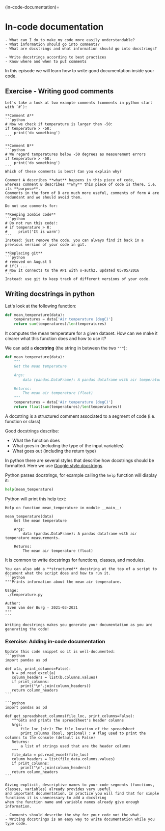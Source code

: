 (in-code-documentation)=

# In-code documentation

```{questions}
- What can I do to make my code more easily understandable?
- What information should go into comments?
- What are docstrings and what information should go into docstrings?
```

```{objectives}
- Write docstrings according to best practices
- Know where and when to put comments
```

In this episode we will learn how to write good documentation inside your code.


## Exercise - Writing good comments

````{exercise} In-code-1: Comments
Let's take a look at two example comments (comments in python start with `#`):

**Comment A**
```python
# Now we check if temperature is larger then -50:
if temperature > -50:
    print('do something')
```

**Comment B**
```python
# We regard temperatures below -50 degrees as measurement errors
if temperature > -50:
    print('do something')
```
Which of these comments is best? Can you explain why?
````
```{solution} Solution
Comment A describes **what** happens in this piece of code,
whereas comment B describes **why** this piece of code is there, i.e. its **purpose**.
Comments in the form of B are much more useful, comments of form A are redundant and we should avoid them.
```

````{note}
Do not use comments for:

**Keeping zombie code**
```python
# Do not run this code!:
# if temperature > 0:
#     print('It is warm')
```
Instead: just remove the code, you can always find it back in a previous version of your code in git.

**Replacing git**
```python
# removed on August 5
# if() ...
# Now it connects to the API with o-auth2, updated 05/05/2016
```
Instead: use git to keep track of different versions of your code.
````

## Writing docstrings in python

Let's look at the following function:
```python
def mean_temperature(data):
    temperatures = data['Air temperature (degC)']
    return sum(temperatures)/len(temperatures)
```
It computes the mean temperature for a given dataset.
How can we make it clearer what this function does and how to use it?

We can add a **docstring** (the string in between the two `"""`):
```python
def mean_temperature(data):
    """
    Get the mean temperature

    Args:
        data (pandas.DataFrame): A pandas dataframe with air temperature measurements.

    Returns:
        The mean air temperature (float)
    """
    temperatures = data['Air temperature (degC)']
    return float(sum(temperatures)/len(temperatures))
```
A docstring is a structured comment associated to a segment of code (i.e. function or class)

Good docstrings describe:
* What the function does
* What goes in (including the type of the input variables)
* What goes out (including the return type)

In python there are several styles that describe how docstrings should be formatted.
Here we use [Google style docstrings](https://sphinxcontrib-napoleon.readthedocs.io/en/latest/example_google.html).

Python parses docstrings, for example calling the `help` function will display it:
```python
help(mean_temperature)
```
Python will print this help text:
```
Help on function mean_temperature in module __main__:

mean_temperature(data)
    Get the mean temperature

    Args:
        data (pandas.DataFrame): A pandas dataframe with air temperature measurements.

    Returns:
        The mean air temperature (float)
```

It is common to write docstrings for functions, classes, and modules.


````{callout} Script docstrings
You can also add a **structured** docstring at the top of a script to document what the script does and how to run it.
```python
"""Prints information about the mean air temperature.

Usage:
 ./temperature.py

Author:
 Sven van der Burg - 2021-03-2021
"""
```
````

````{callout} Small effort, large gain.
Writing docstrings makes you generate your documentation as you are generating the code!
````

### Exercise: Adding in-code documentation

````{exercise} In-code-2: add in-code documentation
Update this code snippet so it is well-documented:
```python
import pandas as pd

def x(a, print_columns=False):
   b = pd.read_excel(a)
   column_headers = list(b.columns.values)
   if print_columns:
       print("\n".join(column_headers))
   return column_headers
```
````

````{solution}
```python
import pandas as pd

def get_spreadsheet_columns(file_loc, print_columns=False):
   """Gets and prints the spreadsheet's header columns
   Args:
       file_loc (str): The file location of the spreadsheet
       print_columns (bool, optional) : A flag used to print the columns to the console (default is False)
   Returns:
       a list of strings used that are the header columns
   """
   file_data = pd.read_excel(file_loc)
   column_headers = list(file_data.columns.values)
   if print_columns:
       print("\n".join(column_headers))
   return column_headers
```
````

````{callout} Naming **is** documentation.
Giving explicit, descriptive names to your code segments (functions, classes, variables) already provides very useful
and important documentation. In practice you will find that for simple functions it is unnecessary to add a docstring
when the function name and variable names already give enough information.
````

````{keypoints}
- Comments should describe the why for your code not the what.
- Writing docstrings is an easy way to write documentation while you type code.
````
